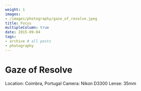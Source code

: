 ```yaml
---
weight: 1
images:
- /images/photography/gaze_of_resolve.jpeg
title: Focus
multipleColumn: true
date: 2015-09-04
tags:
- archive # all posts
- photography
---
```


# Gaze of Resolve

Location: Coimbra, Portugal
Camera: Nikon D3300
Lense: 35mm
